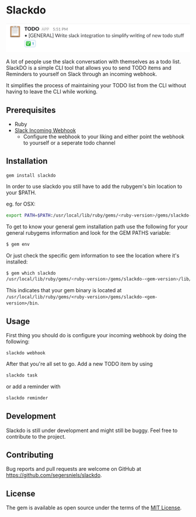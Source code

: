 # Slackdo
![example](img/task-example.png)

A lot of people use the slack conversation with themselves as a todo list. SlackDO is a simple CLI tool that allows you to send TODO items and Reminders to yourself on Slack through an incoming webhook.

It simplifies the process of maintaining your TODO list from the CLI without having to leave the CLI while working.

## Prerequisites
- Ruby
- [Slack Incoming Webhook](https://my.slack.com/services/new/incoming-webhook)
  - Configure the webhook to your liking and either point the webhook to yourself or a seperate todo channel

## Installation
```
gem install slackdo
```

In order to use slackdo you still have to add the rubygem's bin location to your $PATH.

eg. for OSX:

```bash
export PATH=$PATH:/usr/local/lib/ruby/gems/<ruby-version>/gems/slackdo-<gem-version>/bin
```

To get to know your general gem installation path use the following for your general rubygems information and look for the GEM PATHS variable:

```bash
$ gem env
```

Or just check the specific gem information to see the location where it's installed:

```bash
$ gem which slackdo
/usr/local/lib/ruby/gems/<ruby-version>/gems/slackdo-<gem-version>/lib/slackdo.rb
```

This indicates that your gem binary is located at `/usr/local/lib/ruby/gems/<ruby-version>/gems/slackdo-<gem-version>/bin`.

## Usage

First thing you should do is configure your incoming webhook by doing the following:

```
slackdo webhook
```

After that you're all set to go.
Add a new TODO item by using

```ruby
slackdo task
```
or add a reminder with

```ruby
slackdo reminder
```

## Development

Slackdo is still under development and might still be buggy. Feel free to contribute to the project.

## Contributing

Bug reports and pull requests are welcome on GitHub at https://github.com/segersniels/slackdo.

## License

The gem is available as open source under the terms of the [MIT License](https://opensource.org/licenses/MIT).
